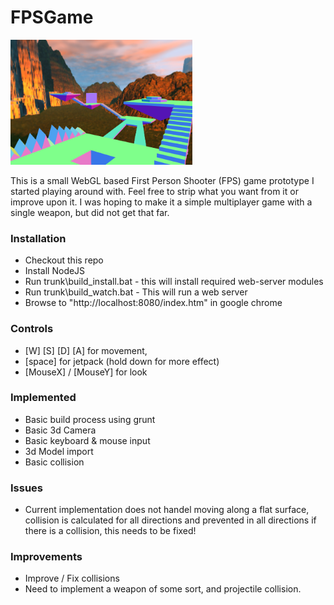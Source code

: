 # FPSGame

<img src="https://raw.githubusercontent.com/Jezternz/FPSGame/master/trunk/source/screenshot.png" height="200" >

This is a small WebGL based First Person Shooter (FPS) game prototype I started playing around with. Feel free to strip what you want from it or improve upon it. I was hoping to make it a simple multiplayer game with a single weapon, but did not get that far.

### Installation
* Checkout this repo
* Install NodeJS
* Run trunk\build\_install.bat - this will install required web-server modules
* Run trunk\build\_watch.bat - This will run a web server
* Browse to "http://localhost:8080/index.htm" in google chrome

### Controls
* [W] [S] [D] [A] for movement, 
* [space] for jetpack (hold down for more effect)
* [MouseX] / [MouseY] for look

### Implemented
* Basic build process using grunt
* Basic 3d Camera
* Basic keyboard & mouse input
* 3d Model import
* Basic collision

### Issues
* Current implementation does not handel moving along a flat surface, collision is calculated for all directions and prevented in all directions if there is a collision, this needs to be fixed!

### Improvements
* Improve / Fix collisions
* Need to implement a weapon of some sort, and projectile collision.
